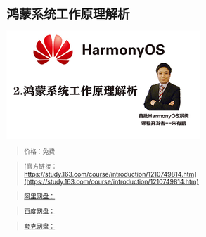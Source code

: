 # 鸿蒙系统工作原理解析

![img](../../../assets/study163/free/22fc8c1d99854298bc3cc7baafada56b.jpg)

> 价格：免费

> [官方链接：https://study.163.com/course/introduction/1210749814.htm](https://study.163.com/course/introduction/1210749814.htm)

> [阿里网盘：]()

> [百度网盘：]()

> [夸克网盘：]()
